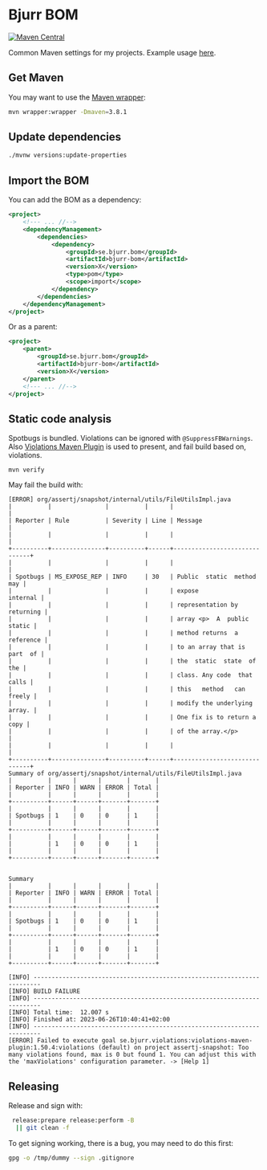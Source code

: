 # Bjurr BOM

[![Maven Central](https://maven-badges.herokuapp.com/maven-central/se.bjurr.bom/bjurr-bom/badge.svg)](https://maven-badges.herokuapp.com/maven-central/se.bjurr.bom/bjurr-bom)

Common Maven settings for my projects. Example usage [here](https://github.com/tomasbjerre/assertj-snapshot).

## Get Maven

You may want to use the [Maven wrapper](https://maven.apache.org/wrapper):

```sh
mvn wrapper:wrapper -Dmaven=3.8.1
```

## Update dependencies

```sh
./mvnw versions:update-properties
```

## Import the BOM

You can add the BOM as a dependency:

```xml
<project>
    <!--- ... //-->
    <dependencyManagement>
        <dependencies>
            <dependency>
                <groupId>se.bjurr.bom</groupId>
                <artifactId>bjurr-bom</artifactId>
                <version>X</version>
                <type>pom</type>
                <scope>import</scope>
            </dependency>
        </dependencies>
    </dependencyManagement>
</project>
```

Or as a parent:

```xml
<project>
    <parent>
        <groupId>se.bjurr.bom</groupId>
        <artifactId>bjurr-bom</artifactId>
        <version>X</version>
    </parent>
    <!--- ... //-->
</project>
```

## Static code analysis

Spotbugs is bundled. Violations can be ignored with `@SuppressFBWarnings`. Also [Violations Maven Plugin](https://github.com/tomasbjerre/violations-maven-plugin) is used to present, and fail build based on, violations.

```
mvn verify 
```

May fail the build with:

```
[ERROR] org/assertj/snapshot/internal/utils/FileUtilsImpl.java
|          |               |          |      |                              |
| Reporter | Rule          | Severity | Line | Message                      |
|          |               |          |      |                              |
+----------+---------------+----------+------+------------------------------+
|          |               |          |      |                              |
| Spotbugs | MS_EXPOSE_REP | INFO     | 30   | Public  static  method   may |
|          |               |          |      | expose              internal |
|          |               |          |      | representation by  returning |
|          |               |          |      | array <p>  A  public  static |
|          |               |          |      | method returns  a  reference |
|          |               |          |      | to an array that is part  of |
|          |               |          |      | the  static  state  of   the |
|          |               |          |      | class. Any code  that  calls |
|          |               |          |      | this   method   can   freely |
|          |               |          |      | modify the underlying array. |
|          |               |          |      | One fix is to return a  copy |
|          |               |          |      | of the array.</p>            |
|          |               |          |      |                              |
+----------+---------------+----------+------+------------------------------+
Summary of org/assertj/snapshot/internal/utils/FileUtilsImpl.java
|          |      |      |       |       |
| Reporter | INFO | WARN | ERROR | Total |
|          |      |      |       |       |
+----------+------+------+-------+-------+
|          |      |      |       |       |
| Spotbugs | 1    | 0    | 0     | 1     |
|          |      |      |       |       |
+----------+------+------+-------+-------+
|          |      |      |       |       |
|          | 1    | 0    | 0     | 1     |
|          |      |      |       |       |
+----------+------+------+-------+-------+


Summary
|          |      |      |       |       |
| Reporter | INFO | WARN | ERROR | Total |
|          |      |      |       |       |
+----------+------+------+-------+-------+
|          |      |      |       |       |
| Spotbugs | 1    | 0    | 0     | 1     |
|          |      |      |       |       |
+----------+------+------+-------+-------+
|          |      |      |       |       |
|          | 1    | 0    | 0     | 1     |
|          |      |      |       |       |
+----------+------+------+-------+-------+

[INFO] ------------------------------------------------------------------------
[INFO] BUILD FAILURE
[INFO] ------------------------------------------------------------------------
[INFO] Total time:  12.007 s
[INFO] Finished at: 2023-06-26T10:40:41+02:00
[INFO] ------------------------------------------------------------------------
[ERROR] Failed to execute goal se.bjurr.violations:violations-maven-plugin:1.50.4:violations (default) on project assertj-snapshot: Too many violations found, max is 0 but found 1. You can adjust this with the 'maxViolations' configuration parameter. -> [Help 1]
```

## Releasing

Release and sign with:

```sh
 release:prepare release:perform -B
  || git clean -f
```

To get signing working, there is a bug, you may need to do this first:

```sh
gpg -o /tmp/dummy --sign .gitignore
```
